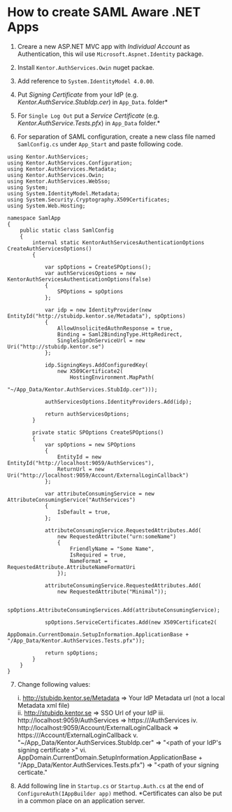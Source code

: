 ﻿# How to create SAML Aware .NET Apps


1. Creare a new ASP.NET MVC app with *Individual Account* as Authentication, this wil use `Microsoft.Aspnet.Identity` package.

2. Install `Kentor.AuthServices.Owin` nuget packae. 

3. Add reference to `System.IdentityModel 4.0.00`.

4. Put *Signing Certificate* from your IdP (e.g. *Kentor.AuthService.StubIdp.cer*) in `App_Data`. folder*

5. For `Single Log Out` put a *Service Certificate* (e.g. *Kentor.AuthService.Tests.pfx*) in `App_Data` folder.*

6. For separation of SAML configuration, create a new class file named `SamlConfig.cs` under `App_Start` and paste following code.  

````
using Kentor.AuthServices;
using Kentor.AuthServices.Configuration;
using Kentor.AuthServices.Metadata;
using Kentor.AuthServices.Owin;
using Kentor.AuthServices.WebSso;
using System;
using System.IdentityModel.Metadata;
using System.Security.Cryptography.X509Certificates;
using System.Web.Hosting;

namespace SamlApp
{
    public static class SamlConfig
    {
        internal static KentorAuthServicesAuthenticationOptions CreateAuthServicesOptions()
        {

            var spOptions = CreateSPOptions();
            var authServicesOptions = new KentorAuthServicesAuthenticationOptions(false)
            {
                SPOptions = spOptions
            };

            var idp = new IdentityProvider(new EntityId("http://stubidp.kentor.se/Metadata"), spOptions)
            {
                AllowUnsolicitedAuthnResponse = true,
                Binding = Saml2BindingType.HttpRedirect,
                SingleSignOnServiceUrl = new Uri("http://stubidp.kentor.se")
            };

            idp.SigningKeys.AddConfiguredKey(
                new X509Certificate2(
                    HostingEnvironment.MapPath(
                        "~/App_Data/Kentor.AuthServices.StubIdp.cer")));

            authServicesOptions.IdentityProviders.Add(idp);          

            return authServicesOptions;
        }

        private static SPOptions CreateSPOptions()
        {
            var spOptions = new SPOptions
            {
                EntityId = new EntityId("http://localhost:9059/AuthServices"),
                ReturnUrl = new Uri("http://localhost:9059/Account/ExternalLoginCallback")
            };

            var attributeConsumingService = new AttributeConsumingService("AuthServices")
            {
                IsDefault = true,
            };

            attributeConsumingService.RequestedAttributes.Add(
                new RequestedAttribute("urn:someName")
                {
                    FriendlyName = "Some Name",
                    IsRequired = true,
                    NameFormat = RequestedAttribute.AttributeNameFormatUri
                });

            attributeConsumingService.RequestedAttributes.Add(
                new RequestedAttribute("Minimal"));

            spOptions.AttributeConsumingServices.Add(attributeConsumingService);

            spOptions.ServiceCertificates.Add(new X509Certificate2(
                AppDomain.CurrentDomain.SetupInformation.ApplicationBase + "/App_Data/Kentor.AuthServices.Tests.pfx"));

            return spOptions;
        }
    }
}
````
7. Change following values:  
  
   i. http://stubidp.kentor.se/Metadata => Your IdP Metadata url (not a local Metadata xml file)    
   ii. http://stubidp.kentor.se => SSO Url of your IdP
   iii. http://localhost:9059/AuthServices => https://<your app url>/AuthServices
   iv. http://localhost:9059/Account/ExternalLoginCallback => https://<your app url>/Account/ExternalLoginCallback
   v. "~/App_Data/Kentor.AuthServices.StubIdp.cer" => "<path of your IdP's signing certificate >"
   vi. AppDomain.CurrentDomain.SetupInformation.ApplicationBase + "/App_Data/Kentor.AuthServices.Tests.pfx") => "<path of your signing certicate."

8. Add following line in `Startup.cs` or `Startup.Auth.cs` at the end of `ConfigureAuth(IAppBuilder app)` method.
*Certificates can also be put in a common place on an application server.